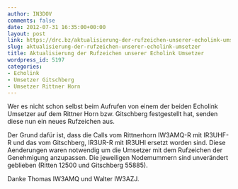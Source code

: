 ```yaml
---
author: IN3DOV
comments: false
date: 2012-07-31 16:35:00+00:00
layout: post
link: https://drc.bz/aktualisierung-der-rufzeichen-unserer-echolink-umsetzer/
slug: aktualisierung-der-rufzeichen-unserer-echolink-umsetzer
title: Aktualisierung der Rufzeichen unserer Echolink Umsetzer
wordpress_id: 5197
categories:
- Echolink
- Umsetzer Gitschberg
- Umsetzer Rittner Horn
---
```


Wer es nicht schon selbst beim Aufrufen von einem der beiden Echolink Umsetzer auf dem Rittner Horn bzw. Gitschberg festgestellt hat, senden diese nun ein neues Rufzeichen aus.




Der Grund dafür ist, dass die Calls vom Rittnerhorn IW3AMQ-R mit IR3UHF-R und das vom Gitschberg, IR3UR-R mit IR3UHI ersetzt worden sind. Diese Aenderungen waren notwendig um die Umsetzer mit dem Rufzeichen der Genehmigung anzupassen. Die jeweiligen Nodemummern sind unverändert geblieben (Ritten 12500 und Gitschberg 55885).




Danke Thomas IW3AMQ und Walter IW3AZJ.



